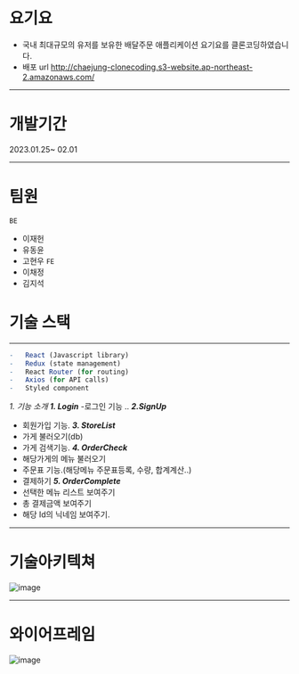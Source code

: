 # 요기요
- 국내 최대규모의 유저를 보유한 배달주문 애플리케이션 요기요를 클론코딩하였습니다.
- 배포 url
http://chaejung-clonecoding.s3-website.ap-northeast-2.amazonaws.com/
-----------
# 개발기간
2023.01.25~ 02.01 
__________
# 팀원
`BE`
- 이재헌
- 유동윤
- 고현우
`FE`
- 이채정
- 김지석  

# 기술 스택
_____________

```r
-   React (Javascript library)
-   Redux (state management)
-   React Router (for routing)
-   Axios (for API calls)
-   Styled component
``` 


_1. 기능 소개_
___1. Login___
-로그인 기능 ..
___2.SignUp___
- 회원가입 기능.
___3. StoreList___
- 가게 불러오기(db)
- 가게 검색기능.
___4. OrderCheck___
- 해당가게의 메뉴 불러오기
- 주문표 기능.(해당메뉴 주문표등록, 수량, 합계계산..)
- 결제하기 
___5. OrderComplete___
- 선택한 메뉴 리스트 보여주기
- 총 결제금액 보여주기
- 해당 Id의 닉네임 보여주기.
______________
# 기술아키텍쳐
![image](https://user-images.githubusercontent.com/86154028/215790154-1deaa310-d061-438f-b194-6b56bf4b711a.png)

___________
# 와이어프레임
![image](https://user-images.githubusercontent.com/86154028/215790225-596b4d99-e663-4732-8e15-b124bfe8e8b7.png)
